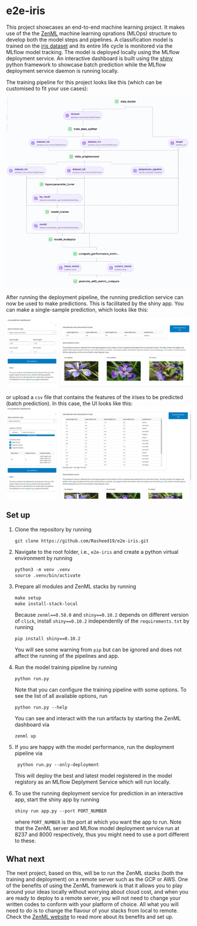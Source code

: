# e2e-iris
This project showcases an end-to-end machine learning project. It makes use of the the [ZenML](https://www.zenml.io/) machine learning 
oprations (MLOps) structure to develop both the model steps
and pipelines. A classification model is trained on the [iris dataset](https://en.wikipedia.org/wiki/Iris_flower_data_set) and its entire life cycle is monitored via the MLflow model tracking. The model is deployed locally using the MLflow deployment service. An interactive dashboard  is built using the [shiny](https://shiny.posit.co/py/) python framework to showcase batch prediction while the MLflow deployment service daemon is running locally.

The training pipeline for this project looks like this (which can be customised to fit your use cases):

![Dashboard UI](assets/training_pipeline.png)

After running the deployment pipeline, the running prediction service can now be used to make predictions. This is facilitated by the shiny app. You can make a single-sample prediction, which looks like this:

![Dashboard UI](assets/dashboard_ui.png)

or upload a `csv` file that contains the features of the irises to be predicted (batch prediction). In this case, the UI looks like this: 
![Dashboard UI](assets/dashboard_ui_2.png)

## Set up
1. Clone the repository by running
    ```
    git clone https://github.com/Rasheed19/e2e-iris.git
    ```
1. Navigate to the root folder, i.e., `e2e-iris` and create a python virtual environment by running
    ```
    python3 -m venv .venv
    source .venv/bin/activate
    ``` 
1. Prepare all modules and ZenML stacks by running
    ```
    make setup
    make install-stack-local
    ```
    Because `zenml==0.58.0` and `shiny==0.10.2` depends on different version of `click`, install `shiny==0.10.2` independently of the `requirements.txt` by running
    ```
    pip install shiny==0.10.2
    ```
    You will see some warning from `pip` but can be ignored and does not affect the running of the pipelines and app.
1. Run the model training pipeline by running
    ```
    python run.py
    ```
    Note that you can configure the training pipeline with some options. To see the list of all available options, run
    ```
    python run.py --help
    ```
    You can see and interact with the run artifacts by starting the ZenML dashboard via 
    ```
    zenml up
    ```
1. If you are happy with the model performance, run the deployment pipeline via
   ```
    python run.py --only-deployment
    ```
    This will deploy the best and latest model registered in the model registory as an MLflow Deplyment Service which will run locally.

1. To use the running deployment service for prediction in an interactive app, start the shiny app by running 
    ```
    shiny run app.py --port PORT_NUMBER
    ```  
    where `PORT_NUMBER` is the port at which you want the app to run. Note that the ZenML server and MLflow model deployment service run at 8237 and 8000 respectively, thus you might need to use a port different to these.
    
## What next
The next project, based on this, will be to run the ZenML stacks (both the training and deployment) on a remote server such as the GCP or AWS. One of the benefits of using the ZenML framework is that it allows you to play around your ideas locally without worrying about cloud cost, and when you are ready to deploy to a remote server, you will not need to change your written codes to conform with your platform of choice. All what you will need to do is to change the flavour of your stacks from local to remote. Check the [ZenML website](https://www.zenml.io/) to read more about its benefits and set up.
